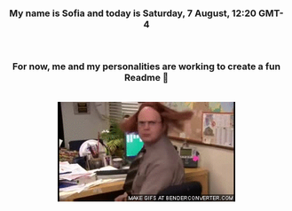 


<div align="center">
<h3 >My name is Sofia and today is Saturday, 7 August, 12:20 GMT-4</h3><br>
<h3 >For now, me and my personalities are working to create a fun Readme 👋
</h3><br>
<img src='img/dwight.gif' alt='working...'/>
</div>
